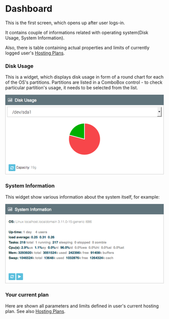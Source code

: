 # Dashboard

This is the first screen, which opens up after user logs-in.

It contains couple of informations related with operating system(Disk Usage, System Information).

Also, there is table containing actual properties and limits of currently logged user's [Hosting Plans](docs/hostingp.markdown).

### Disk Usage

This is a widget, which displays disk usage in form of a round chart for each of the OS's partitions.
Partitions are listed in a ComboBox control - to check particular partition's usage, it needs to be selected from the list.

![disk_usage.png](images/disk_usage.png)

### System Information

This widget show various information about the system itself, for example:

![system_info.png](images/system_info.png)

### Your current plan

Here are shown all parameters and limits defined in user's current hosting plan.
See also [Hosting Plans](docs/hostingp.markdown).